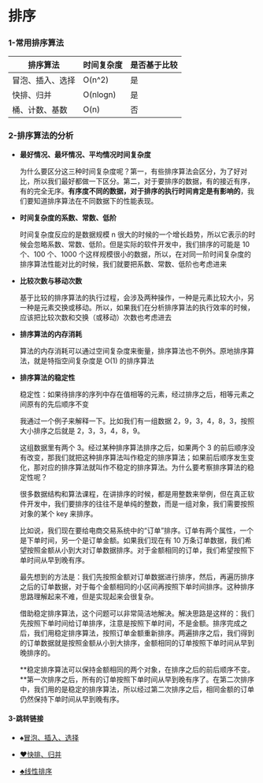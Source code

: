 # 排序

### 1-常用排序算法

| 排序算法         | 时间复杂度 | 是否基于比较 |
| ---------------- | ---------- | ------------ |
| 冒泡、插入、选择 | O(n^2)     | 是           |
| 快排、归并       | O(nlogn)   | 是           |
| 桶、计数、基数   | O(n)       | 否           |

### 2-排序算法的分析

- **最好情况、最坏情况、平均情况时间复杂度**

  为什么要区分这三种时间复杂度呢？第一，有些排序算法会区分，为了好对比，所以我们最好都做一下区分。第二，对于要排序的数据，有的接近有序，有的完全无序。**有序度不同的数据，对于排序的执行时间肯定是有影响的**，我们要知道排序算法在不同数据下的性能表现。

- **时间复杂度的系数、常数、低阶**

  时间复杂度反应的是数据规模 n 很大的时候的一个增长趋势，所以它表示的时候会忽略系数、常数、低阶。但是实际的软件开发中，我们排序的可能是 10 个、100 个、1000 个这样规模很小的数据，所以，在对同一阶时间复杂度的排序算法性能对比的时候，我们就要把系数、常数、低阶也考虑进来

- **比较次数与移动次数**

  基于比较的排序算法的执行过程，会涉及两种操作，一种是元素比较大小，另一种是元素交换或移动。所以，如果我们在分析排序算法的执行效率的时候，应该把比较次数和交换（或移动）次数也考虑进去

- **排序算法的内存消耗**

  算法的内存消耗可以通过空间复杂度来衡量，排序算法也不例外。原地排序算法，就是特指空间复杂度是 O(1) 的排序算法
  
- **排序算法的稳定性**

  稳定性：如果待排序的序列中存在值相等的元素，经过排序之后，相等元素之间原有的先后顺序不变

  我通过一个例子来解释一下。比如我们有一组数据 2，9，3，4，8，3，按照大小排序之后就是 2，3，3，4，8，9。

  这组数据里有两个 3。经过某种排序算法排序之后，如果两个 3 的前后顺序没有改变，那我们就把这种排序算法叫作稳定的排序算法；如果前后顺序发生变化，那对应的排序算法就叫作不稳定的排序算法。为什么要考察排序算法的稳定性呢？

  很多数据结构和算法课程，在讲排序的时候，都是用整数来举例，但在真正软件开发中，我们要排序的往往不是单纯的整数，而是一组对象，我们需要按照对象的某个 key 来排序。

  比如说，我们现在要给电商交易系统中的“订单”排序。订单有两个属性，一个是下单时间，另一个是订单金额。如果我们现在有 10 万条订单数据，我们希望按照金额从小到大对订单数据排序。对于金额相同的订单，我们希望按照下单时间从早到晚有序。

  最先想到的方法是：我们先按照金额对订单数据进行排序，然后，再遍历排序之后的订单数据，对于每个金额相同的小区间再按照下单时间排序。这种排序思路理解起来不难，但是实现起来会很复杂。

  借助稳定排序算法，这个问题可以非常简洁地解决。解决思路是这样的：我们先按照下单时间给订单排序，注意是按照下单时间，不是金额。排序完成之后，我们用稳定排序算法，按照订单金额重新排序。两遍排序之后，我们得到的订单数据就是按照金额从小到大排序，金额相同的订单按照下单时间从早到晚排序的。

  **稳定排序算法可以保持金额相同的两个对象，在排序之后的前后顺序不变。**第一次排序之后，所有的订单按照下单时间从早到晚有序了。在第二次排序中，我们用的是稳定的排序算法，所以经过第二次排序之后，相同金额的订单仍然保持下单时间从早到晚有序。

#### 3-跳转链接

- :spades:[冒泡、插入、选择](https://github.com/ScoTonyField/Algorithm/blob/master/DataStructure%26Algorithms/递归/冒泡-插入-选择.md)

- [:hearts:快排、归并](https://github.com/ScoTonyField/Algorithm/blob/master/DataStructure%26Algorithms/递归/快排-归并.md)
- [:clubs:线性排序](https://github.com/ScoTonyField/Algorithm/blob/master/DataStructure%26Algorithms/递归/线性排序.md)

